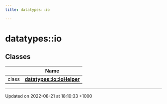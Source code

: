 ```yaml
---
title: datatypes::io

---
```


# datatypes::io



## Classes

|                | Name           |
| -------------- | -------------- |
| class | **[datatypes::io::IoHelper](/uchronia-ts-doc/cpp/Classes/classdatatypes_1_1io_1_1IoHelper/)**  |






-------------------------------

Updated on 2022-08-21 at 18:10:33 +1000